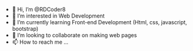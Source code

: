 - 👋 Hi, I’m @RDCoder8
- 👀 I’m interested in Web Development
- 🌱 I’m currently learning Front-end Development (Html, css, javascript, bootstrap)
- 💞️ I’m looking to collaborate on making web pages
- 📫 How to reach me ...

<!---
RDCoder8/RDCoder8 is a ✨ special ✨ repository because its `README.md` (this file) appears on your GitHub profile.
You can click the Preview link to take a look at your changes.
--->
